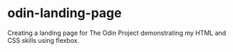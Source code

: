 # odin-landing-page
Creating a landing page for The Odin Project demonstrating my HTML and CSS skills using flexbox.
